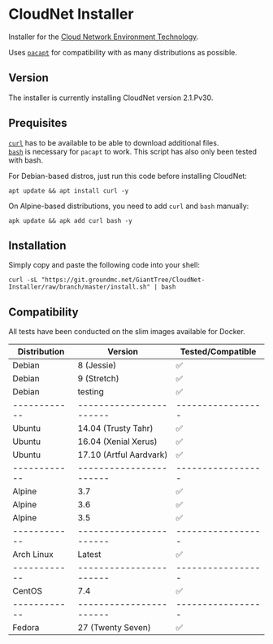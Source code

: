 # CloudNet Installer

Installer for the [Cloud Network Environment Technology](https://www.spigotmc.org/resources/cloudnet-the-cloud-network-environment-technology.42059/).

Uses [`pacapt`](https://github.com/icy/pacapt) for compatibility with as many distributions as possible.

## Version

The installer is currently installing CloudNet version 2.1.Pv30.

## Prequisites

[`curl`](https://curl.haxx.se/) has to be available to be able to download additional files.  
[`bash`](https://www.gnu.org/software/bash/) is necessary for `pacapt` to work. This script has also only been tested with bash.

For Debian-based distros, just run this code before installing CloudNet:

    apt update && apt install curl -y

On Alpine-based distributions, you need to add `curl` and `bash` manually:

    apk update && apk add curl bash -y

## Installation

Simply copy and paste the following code into your shell:

    curl -sL "https://git.groundmc.net/GiantTree/CloudNet-Installer/raw/branch/master/install.sh" | bash

## Compatibility

All tests have been conducted on the slim images available for Docker.

| Distribution |         Version         | Tested/Compatible |
| ------------ | ----------------------- | ----------------- |
| Debian       | 8 (Jessie)              | ✅               |
| Debian       | 9 (Stretch)             | ✅               |
| Debian       | testing                 | ✅               |
| ------------ | ----------------------- | ----------------- |
| Ubuntu       | 14.04 (Trusty Tahr)     | ✅               |
| Ubuntu       | 16.04 (Xenial Xerus)    | ✅               |
| Ubuntu       | 17.10 (Artful Aardvark) | ✅               |
| ------------ | ----------------------- | ----------------- |
| Alpine       | 3.7                     | ✅               |
| Alpine       | 3.6                     | ✅               |
| Alpine       | 3.5                     | ✅               |
| ------------ | ----------------------- | ----------------- |
| Arch Linux   | Latest                  | ✅               |
| ------------ | ----------------------- | ----------------- |
| CentOS       | 7.4                     | ✅               |
| ------------ | ----------------------- | ----------------- |
| Fedora       | 27 (Twenty Seven)       | ✅               |